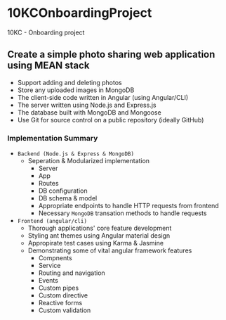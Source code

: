 # 10KCOnboardingProject
10KC - Onboarding project


## Create a simple photo sharing web application using MEAN stack

- Support adding and deleting photos
- Store any uploaded images in MongoDB
- The client-side code written in Angular (using Angular/CLI)
- The server written using Node.js and Express.js
- The database built with MongoDB and Mongoose
- Use Git for source control on a public repository (ideally GitHub)

### Implementation Summary

- `Backend (Node.js & Express & MongoDB)`
    - Seperation & Modularized implementation
        - Server
        - App
        - Routes
        - DB configuration
        - DB schema & model
        - Appropriate endpoints to handle HTTP requests from frontend
        - Necessary `MongoDB` transation methods to handle requests
- `Frontend (angular/cli)`
    - Thorough applications' core feature development
    - Styling ant themes using Angular material design
    - Appropirate test cases using Karma & Jasmine
    - Demonstrating some of vital angular framework features
        - Compnents
        - Service
        - Routing and navigation
        - Events
        - Custom pipes
        - Custom directive
        - Reactive forms
        - Custom validation
